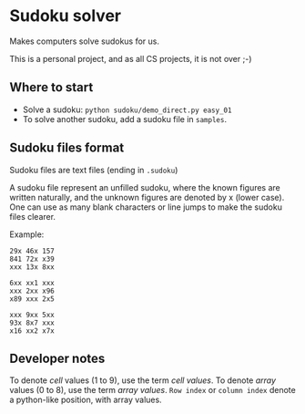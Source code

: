 # Sudoku solver

Makes computers solve sudokus for us.

This is a personal project, and as all CS projects, it is not over ;-)

## Where to start

- Solve a sudoku: `python sudoku/demo_direct.py easy_01`
- To solve another sudoku, add a sudoku file in `samples`.

## Sudoku files format

Sudoku files are text files (ending in `.sudoku`)

A sudoku file represent an unfilled sudoku, where the known figures are written naturally, and the unknown figures are denoted by x (lower case). One can use as many blank characters or line jumps to make the sudoku files clearer.

Example:
```
29x 46x 157
841 72x x39
xxx 13x 8xx

6xx xx1 xxx
xxx 2xx x96
x89 xxx 2x5

xxx 9xx 5xx
93x 8x7 xxx
x16 xx2 x7x
```

## Developer notes

To denote *cell* values (1 to 9), use the term *cell values*.
To denote *array* values (0 to 8), use the term *array values*.
`Row index` or `column index` denote a python-like position, with array values.
